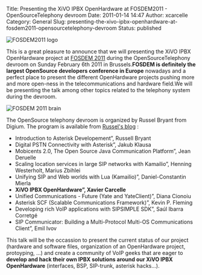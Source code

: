 Title: Presenting the XiVO IPBX OpenHardware at FOSDEM2011 - OpenSourceTelephony devroom
Date: 2011-01-14 14:47
Author: xcarcelle
Category: General
Slug: presenting-the-xivo-ipbx-openhardware-at-fosdem2011-opensourcetelephony-devroom
Status: published

![FOSDEM2011
logo](/public/.logofosdem2_m.jpg "FOSDEM2011 logo, janv. 2011")  
  
This is a great pleasure to announce that we will presenting the XiVO
IPBX OpenHardware project at [FOSDEM 2011](http://fosdem.org/2011/)
during the OpenSourceTelephony devroom on Sunday February 6th 2011 in
Brussels.**FOSDEM is definitely the largest OpenSource developers
conference in Europe** nowadays and a perfect place to present the
different OpenHardware projects pushing more and more open-ness in the
telecommunications and hardware field.We will be presenting the talk
among other topics related to the telephony system during the devroom.  
  
![FOSDEM 2011
brain](/public/.FOSDEM-2011_reduced_medium_m.jpg "FOSDEM 2011 brain, janv. 2011")  
  
  
The OpenSource telephony devroom is organized by Russel Bryant from
Digium. The program is available from [Russel's
blog](http://www.russellbryant.net/blog/2010/12/22/open-source-telephony-fosdem-2011/) :

-   Introduction to Asterisk Developement”, Russell Bryant
-   Digital PSTN Connectivity with Asterisk”, Jakub Klausa
-   Mobicents 2.0, The Open Source Java Communication Platform”, Jean
    Deruelle
-   Scaling location services in large SIP networks with Kamailio”,
    Henning Westerholt, Marius Zbihlei
-   Unifying SIP and Web worlds with Lua (Kamailio)”, Daniel-Constantin
    Mierla
-   **XiVO IPBX OpenHardware”, Xavier Carcelle**
-   Unified Communications - Future (Yate and YateClient)”, Diana
    Cionoiu
-   Asterisk SCF (Scalable Communications Framework)”, Kevin P. Fleming
-   Developing rich VoIP applications with SIPSIMPLE SDK”, Saúl Ibarra
    Corretgé
-   SIP Communicator: Building a Multi-Protocol Multi-OS Communications
    Client”, Emil Ivov

  
  
This talk will be the occassion to present the current status of our
project (hardware and software files, organization of an OpenHardware
project, protoyping, ...) and create a community of VoIP geeks that are
eager to **develop and hack their own IPBX solutions around our XiVO
IPBX OpenHardware** (interfaces, BSP, SIP-trunk, asterisk hacks...).

</p>

